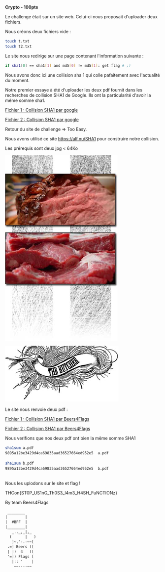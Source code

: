 **Crypto - 100pts**


Le challenge était sur un site web.
Celui-ci nous proposait d'uploader deux fichiers.

Nous créons deux fichiers vide :

```BASH
touch t.txt
touch t2.txt
```

Le site nous redirige sur une page contenant l'information suivante :

```BASH
if sha1[0] == sha1[1] and md5[0] != md5[1]: get flag # ;)
```

Nous avons donc ici une collision sha 1 qui colle pafaitement avec l'actualité du moment.

Notre premier essaye à été d'uploader les deux pdf fournit dans les recherches de collision SHA1 de Google. Ils ont la particularité d'avoir la même somme sha1.

[Fichier 1  : Collision SHA1 par google ](../100/file/shattered-1.pdf)

[Fichier 2  : Collision SHA1 par google ](../100/file/shattered-1.pdf)


Retour du site de challenge => Too Easy.

Nous avons utilisé ce site https://alf.nu/SHA1 pour construire notre collision.

Les prérequis sont deux jpg < 64Ko

![Alt](img/right.jpg "Image 1")

![Alt](img/top.jpg "Image 2")

Le site nous renvoie deux pdf :

[Fichier 1  : Collision SHA1 par Beers4Flags ](../100/file/a.pdf)

[Fichier 2  : Collision SHA1 par Beers4Flags ](../100/file/b.pdf)

Nous verifions que nos deux pdf ont bien la même somme SHA1

```BASH
sha1sum a.pdf 
9895a12be3429d4ca69835aad36527664ed952e5  a.pdf

sha1sum b.pdf
9895a12be3429d4ca69835aad36527664ed952e5  b.pdf
                  
```

Nous les uplodons sur le site et flag !



THCon{ST0P_US1nG_Th0S3_l4m3_H4SH_FuNCTIONz} 


By team Beers4Flags


```
 ________
|        |
|  #BFF  |
|________|
   _.._,_|,_
  (      |   )
   ]~,"-.-~~[
 .=] Beers ([
 | ])  4   ([
 '=]) Flags [
   |:: '    |
    ~~----~~
```
